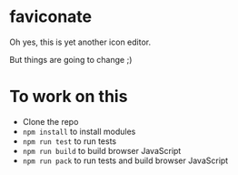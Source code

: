 # faviconate

Oh yes, this is yet another icon editor.

But things are going to change ;)


# To work on this
- Clone the repo
- `npm install` to install modules
- `npm run test` to run tests
- `npm run build` to build browser JavaScript
- `npm run pack` to run tests and build browser JavaScript

